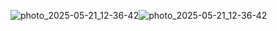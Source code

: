 ![photo_2025-05-21_12-36-42](https://github.com/user-attachments/assets/3ad9789e-3a6e-4581-b836-6087bd0a7d32)![photo_2025-05-21_12-36-42](https://github.com/user-attachments/assets/b89339d0-04af-4f12-9b87-75c7c688ab60)
